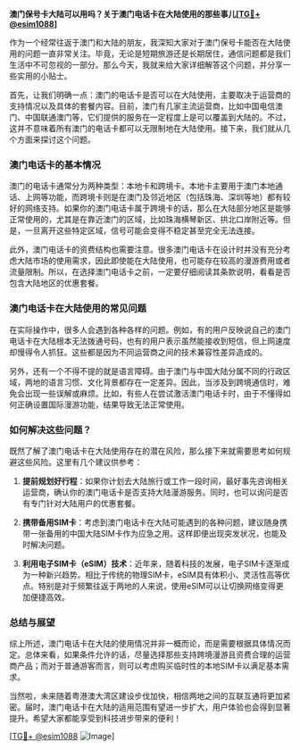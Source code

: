 **澳门保号卡大陆可以用吗？关于澳门电话卡在大陆使用的那些事儿[[TG💪+ @esim1088](https://t.me/s/esim1088)]**

作为一个经常往返于澳门和大陆的朋友，我深知大家对于澳门保号卡能否在大陆使用的问题一直非常关注。毕竟，无论是短期旅游还是长期居住，通信问题都是我们生活中不可忽视的一部分。那么今天，我就来给大家详细解答这个问题，并分享一些实用的小贴士。

首先，让我们明确一点：澳门的电话卡是否可以在大陆使用，主要取决于运营商的支持情况以及具体的套餐内容。目前，澳门有几家主流运营商，比如中国电信澳门、中国联通澳门等，它们提供的服务在一定程度上是可以覆盖到大陆的。不过，这并不意味着所有澳门的电话卡都可以无限制地在大陆使用。接下来，我们就从几个方面来探讨这个问题。

### **澳门电话卡的基本情况**

澳门的电话卡通常分为两种类型：本地卡和跨境卡。本地卡主要用于澳门本地通话、上网等功能，而跨境卡则是在澳门及邻近地区（包括珠海、深圳等地）都有较好的网络支持。如果你的澳门电话卡属于跨境卡的话，那么在大陆部分地区是能够正常使用的，尤其是在靠近澳门的区域，比如珠海横琴新区、拱北口岸附近等。但是，一旦离开这些特定区域，信号可能会变得不稳定甚至完全无法连接。

此外，澳门电话卡的资费结构也需要注意。很多澳门电话卡在设计时并没有充分考虑大陆市场的使用需求，因此即使能在大陆使用，也可能存在较高的漫游费用或者流量限制。所以，在选择澳门电话卡之前，一定要仔细阅读其条款说明，看看是否包含大陆地区的优惠套餐。

### **澳门电话卡在大陆使用的常见问题**

在实际操作中，很多人会遇到各种各样的问题。例如，有的用户反映说自己的澳门电话卡在大陆根本无法拨通号码，也有的用户表示虽然能接收到短信，但上网速度却慢得令人抓狂。这些都是因为不同运营商之间的技术兼容性差异造成的。

另外，还有一个不得不提的就是语言障碍。由于澳门与中国大陆分属不同的行政区域，两地的语言习惯、文化背景都存在一定差异。因此，当涉及到跨境通信时，难免会出现一些误解或麻烦。比如，有些人在尝试激活澳门电话卡时，由于不懂得如何正确设置国际漫游功能，结果导致无法正常使用。

### **如何解决这些问题？**

既然了解了澳门电话卡在大陆使用存在的潜在风险，那么接下来就需要思考如何规避这些风险。这里有几个建议供参考：

1. **提前规划好行程**：如果你计划去大陆旅行或工作一段时间，最好事先咨询相关运营商，确认你的澳门电话卡是否支持大陆漫游服务。同时，也可以询问是否有专门针对大陆用户的优惠套餐。
   
2. **携带备用SIM卡**：考虑到澳门电话卡在大陆可能遇到的各种问题，建议随身携带一张备用的中国大陆SIM卡作为应急之用。这样即便出现突发状况，也能及时解决问题。

3. **利用电子SIM卡（eSIM）技术**：近年来，随着科技的发展，电子SIM卡逐渐成为一种新兴趋势。相比于传统的物理SIM卡，eSIM具有体积小、灵活性高等优点。特别是对于频繁往返于两地的人来说，使用eSIM可以让切换网络变得更加便捷高效。

### **总结与展望**

综上所述，澳门电话卡在大陆的使用情况并非一概而论，而是需要根据具体情况而定。总体来看，如果条件允许的话，尽量选择那些支持跨境漫游且资费合理的运营商产品；而对于普通游客而言，则可以考虑购买临时性的本地SIM卡以满足基本需求。

当然啦，未来随着粤港澳大湾区建设步伐加快，相信两地之间的互联互通将更加紧密。届时，澳门电话卡在大陆的适用范围有望进一步扩大，用户体验也会得到显著提升。希望大家都能享受到科技进步带来的便利！

[[TG💪+ @esim1088](https://t.me/s/esim1088) ![Image](https://i.postimg.cc/4NQfJmqS/Snipaste-2025-05-13-00-14-12.png)]